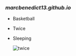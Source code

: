 ### *marcbenedict13.github.io* 
- Basketball
- Twice
- Sleeping

	![twice](https://upload.wikimedia.org/wikipedia/commons/f/f4/180717_%EC%97%B4%EB%A6%B0%EC%9D%8C%EC%95%85%ED%9A%8C_%ED%8A%B8%EC%99%80%EC%9D%B4%EC%8A%A4_02.jpg)
